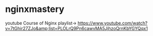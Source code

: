 # nginxmastery
youtube Course of Nginx playlist-> https://www.youtube.com/watch?v=7tGhir27ZJo&amp;list=PLOLrQ9Pn6cawvMA5JjhzoQrnKbYGYQqx1
